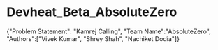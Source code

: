 # Devheat_Beta_AbsoluteZero

{"Problem Statement": "Kamrej Calling",
"Team Name":"AbsoluteZero",
"Authors":["Vivek Kumar", "Shrey Shah", "Nachiket Dodia"]}
